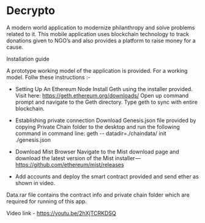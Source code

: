 # Decrypto

A modern world application to modernize philanthropy and solve problems
related to it. This mobile application uses blockchain technology to track
donations given to NGO’s and also provides a platform to raise money for a
cause.


Installation guide

A prototype working model of the application is provided. For a working model. Follw these instructions :-
* Setting Up An Ethereum Node
  Install Geth using the installer provided.
  Visit here: https://geth.ethereum.org/downloads/
  Open up command prompt and navigate to the Geth directory.
  Type geth to sync with entire blockchain.

* Establishing private connection
  Download Genesis.json file provided by copying Private Chain folder to the desktop and run the  following command in command line:
    geth -- datadir=./chaindata/ init ./genesis.json

* Download Mist Browser
  Navigate to the Mist download page and download the latest version of the Mist installer — https://github.com/ethereum/mist/releases
  
* Add accounts and deploy the smart contract provided and send ether as shown in video.
  
Data.rar file contains the contract info and private chain folder which are required for running of this app.

Video link - https://youtu.be/2hXjTCRKDSQ
  
